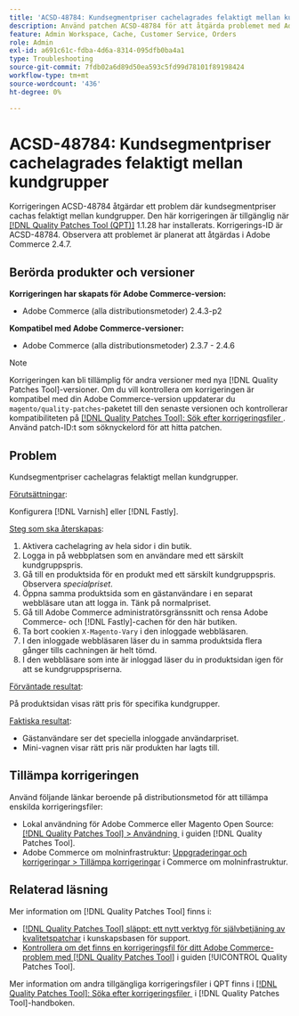 ```yaml
---
title: 'ACSD-48784: Kundsegmentpriser cachelagrades felaktigt mellan kundgrupper'
description: Använd patchen ACSD-48784 för att åtgärda problemet med Adobe Commerce där kundsegmentpriserna cachas felaktigt mellan kundgrupper.
feature: Admin Workspace, Cache, Customer Service, Orders
role: Admin
exl-id: a691c61c-fdba-4d6a-8314-095dfb0ba4a1
type: Troubleshooting
source-git-commit: 7fdb02a6d89d50ea593c5fd99d78101f89198424
workflow-type: tm+mt
source-wordcount: '436'
ht-degree: 0%

---
```


# ACSD-48784: Kundsegmentpriser cachelagrades felaktigt mellan kundgrupper

Korrigeringen ACSD-48784 åtgärdar ett problem där kundsegmentpriser cachas felaktigt mellan kundgrupper. Den här korrigeringen är tillgänglig när [[!DNL Quality Patches Tool (QPT)]](https://experienceleague.adobe.com/sv/docs/commerce-operations/tools/quality-patches-tool/quality-patches-tool-to-self-serve-quality-patches) 1.1.28 har installerats. Korrigerings-ID är ACSD-48784. Observera att problemet är planerat att åtgärdas i Adobe Commerce 2.4.7.

## Berörda produkter och versioner

**Korrigeringen har skapats för Adobe Commerce-version:**

* Adobe Commerce (alla distributionsmetoder) 2.4.3-p2

**Kompatibel med Adobe Commerce-versioner:**

* Adobe Commerce (alla distributionsmetoder) 2.3.7 - 2.4.6

>[!NOTE]
>
>Korrigeringen kan bli tillämplig för andra versioner med nya [!DNL Quality Patches Tool]-versioner. Om du vill kontrollera om korrigeringen är kompatibel med din Adobe Commerce-version uppdaterar du `magento/quality-patches`-paketet till den senaste versionen och kontrollerar kompatibiliteten på [[!DNL Quality Patches Tool]: Sök efter korrigeringsfiler &#x200B;](https://experienceleague.adobe.com/tools/commerce-quality-patches/index.html?lang=sv-SE). Använd patch-ID:t som söknyckelord för att hitta patchen.

## Problem

Kundsegmentpriser cachelagras felaktigt mellan kundgrupper.

<u>Förutsättningar</u>:

Konfigurera [!DNL Varnish] eller [!DNL Fastly].

<u>Steg som ska återskapas</u>:

1. Aktivera cachelagring av hela sidor i din butik.
1. Logga in på webbplatsen som en användare med ett särskilt kundgruppspris.
1. Gå till en produktsida för en produkt med ett särskilt kundgruppspris. Observera *specialpriset*.
1. Öppna samma produktsida som en gästanvändare i en separat webbläsare utan att logga in. Tänk på normalpriset.
1. Gå till Adobe Commerce administratörsgränssnitt och rensa Adobe Commerce- och [!DNL Fastly]-cachen för den här butiken.
1. Ta bort cookien `X-Magento-Vary` i den inloggade webbläsaren.
1. I den inloggade webbläsaren läser du in samma produktsida flera gånger tills cachningen är helt tömd.
1. I den webbläsare som inte är inloggad läser du in produktsidan igen för att se kundgruppspriserna.

<u>Förväntade resultat</u>:

På produktsidan visas rätt pris för specifika kundgrupper.

<u>Faktiska resultat</u>:

* Gästanvändare ser det speciella inloggade användarpriset.
* Mini-vagnen visar rätt pris när produkten har lagts till.

## Tillämpa korrigeringen

Använd följande länkar beroende på distributionsmetod för att tillämpa enskilda korrigeringsfiler:

* Lokal användning för Adobe Commerce eller Magento Open Source: [[!DNL Quality Patches Tool] > Användning &#x200B;](/help/tools/quality-patches-tool/usage.md) i guiden [!DNL Quality Patches Tool].
* Adobe Commerce om molninfrastruktur: [Uppgraderingar och korrigeringar > Tillämpa korrigeringar](https://experienceleague.adobe.com/docs/commerce-cloud-service/user-guide/develop/upgrade/apply-patches.html?lang=sv-SE) i Commerce om molninfrastruktur.

## Relaterad läsning

Mer information om [!DNL Quality Patches Tool] finns i:

* [[!DNL Quality Patches Tool] släppt: ett nytt verktyg för självbetjäning av kvalitetspatchar](https://experienceleague.adobe.com/sv/docs/commerce-operations/tools/quality-patches-tool/quality-patches-tool-to-self-serve-quality-patches) i kunskapsbasen för support.
* [Kontrollera om det finns en korrigeringsfil för ditt Adobe Commerce-problem med  [!DNL Quality Patches Tool]](/help/tools/quality-patches-tool/patches-available-in-qpt/check-patch-for-magento-issue-with-magento-quality-patches.md) i guiden [!UICONTROL Quality Patches Tool].


Mer information om andra tillgängliga korrigeringsfiler i QPT finns i [[!DNL Quality Patches Tool]: Söka efter korrigeringsfiler &#x200B;](https://experienceleague.adobe.com/tools/commerce-quality-patches/index.html?lang=sv-SE) i [!DNL Quality Patches Tool]-handboken.
